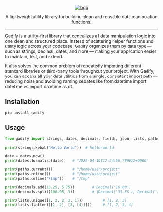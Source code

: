 <p align="center">
  <a href="https://github.com/AlexDemure/gadify">
    <a href="https://ibb.co/0yMZWZQz"><img src="https://i.ibb.co/whWCbCY2/logo.png" alt="logo" border="0"></a>
  </a>
</p>

<p align="center">
  A lightweight utility library for building clean and reusable data manipulation functions.
</p>

---
Gadify is a utility-first library that centralizes all data manipulation logic into one clean and structured place. Instead of scattering helper functions and utility logic across your codebase, Gadify organizes them by data type — such as strings, decimal, dates, and more — making your application easier to maintain, test, and extend.

It also solves the common problem of repeatedly importing different standard libraries or third-party tools throughout your project. With Gadify, you can access all your data utilities from a single, consistent import path — reducing noise and avoiding naming debates like from datetime import datetime vs import datetime as dt.
## Installation

```
pip install gadify
```


## Usage

```python
from gadify import strings, dates, decimals, fields, json, lists, paths, urls

print(strings.kebab("Hello World"))  # hello-world

date = dates.now()
print(dates.formatiso(date))   # "2025-04-10T12:34:56.789012+0000"

print(paths.current())         # "/home/user/project"
print(paths.define())          # "/home/user/project"
print(paths.define("/tmp"))    # "/tmp"

print(decimals.add(10.25, 5.75))        # Decimal('16.00')
print(decimals.split(100.05, 3))        # [Decimal('33.35'), Decimal('33.35'), Decimal('33.35')]

print(lists.unique([1, 2, 2, 3, 1]))         # [1, 2, 3]
print(lists.flatten([[1, 2], [3, [4]]]))     # [1, 2, 3, 4]
```
